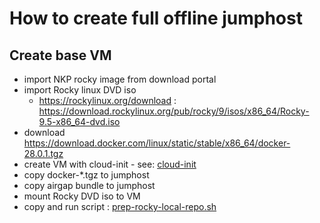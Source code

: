 # How to create full offline jumphost

## Create base VM

* import NKP rocky image from download portal
* import Rocky linux DVD iso
    * https://rockylinux.org/download : https://download.rockylinux.org/pub/rocky/9/isos/x86_64/Rocky-9.5-x86_64-dvd.iso
* download https://download.docker.com/linux/static/stable/x86_64/docker-28.0.1.tgz 
* create VM with cloud-init - see: [cloud-init](./cloud-init)
* copy docker-*.tgz to jumphost
* copy airgap bundle to jumphost
* mount Rocky DVD iso to VM
* copy and run script : [prep-rocky-local-repo.sh](./prep-rocky-local-repo.sh)
